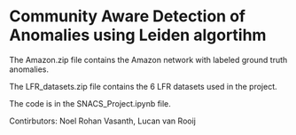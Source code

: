 # Community Aware Detection of Anomalies using Leiden algortihm

The Amazon.zip file contains the Amazon network with labeled ground truth anomalies. 

The LFR_datasets.zip file contains the 6 LFR datasets used in the project.

The code is in the SNACS_Project.ipynb file.

Contirbutors: Noel Rohan Vasanth, Lucan van Rooij
